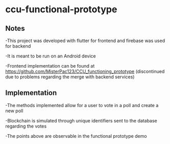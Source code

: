 # ccu-functional-prototype

## Notes

-This project was developed with flutter for frontend and firebase was used for backend

-It is meant to be run on an Android device

-Frontend implementation can be found at https://github.com/MisterPac123/CCU_functioning_prototype (discontinued due to problems regarding the merge with backend services)

## Implementation

-The methods implemented allow for a user to vote in a poll and create a new poll

-Blockchain is simulated through unique identifiers sent to the database regarding the votes

-The points above are observable in the functional prototype demo

